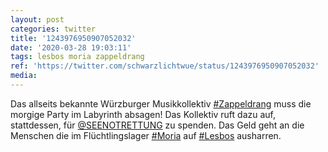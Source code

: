 ```yaml
---
layout: post
categories: twitter
title: '1243976950907052032'
date: '2020-03-28 19:03:11'
tags: lesbos moria zappeldrang
ref: 'https://twitter.com/schwarzlichtwue/status/1243976950907052032'
media:
---
```

Das allseits bekannte Würzburger Musikkollektiv [#Zappeldrang](/t/zappeldrang) muss die morgige Party im Labyrinth absagen! Das Kollektiv ruft dazu auf, stattdessen, für [@SEENOTRETTUNG](https://twitter.com/SEENOTRETTUNG) zu spenden. Das Geld geht an die Menschen die im Flüchtlingslager [#Moria](/t/moria) auf [#Lesbos](/t/lesbos) ausharren. 